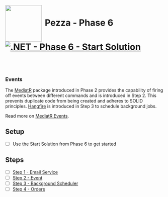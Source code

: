 <img align="left" width="116" height="116" src="pezza-logo.png" />

# &nbsp;**Pezza - Phase 6** [![.NET - Phase 6 - Start Solution](https://github.com/entelect-incubator/.NET/actions/workflows/dotnet-phase6-startsolution.yml/badge.svg)](https://github.com/entelect-incubator/.NET/actions/workflows/dotnet-phase6-startsolution.yml)

<br/><br/>

### **Events**

The [MediatR](https://github.com/jbogard/MediatR) package introduced in Phase 2 provides the capability of firing off events between different commands and is introduced in Step 2. This prevents duplicate code from being created and adheres to SOLID principles. [Hangfire](https://www.hangfire.io) is introduced in Step 3 to schedule background jobs.

Read more on [MediatR Events](https://ardalis.com/immediate-domain-event-salvation-with-mediatr/).

## **Setup**

- [ ] Use the Start Solution from Phase 6 to get started

## **Steps**

- [ ] [Step 1 - Email Service](https://github.com/entelect-incubator/.NET/tree/master/Phase%206/Step%201)
- [ ] [Step 2 - Event](https://github.com/entelect-incubator/.NET/tree/master/Phase%206/Step%202)
- [ ] [Step 3 - Background Scheduler](https://github.com/entelect-incubator/.NET/tree/master/Phase%206/Step%203)
- [ ] [Step 4 - Orders](https://github.com/entelect-incubator/.NET/tree/master/Phase%206/Step%204)